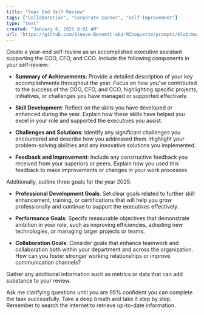 ```yaml
---
title: "Year End Self Review"
tags: ["Collaboration", "Corporate Career", "Self-Improvement"]
type: "text"
created: "January 6, 2025 8:01 AM"
url: "https://github.com/Steeve-Bennett-aka-MChoquette/prompts/blob/main/year_end_self_review.md"
---
```


Create a year-end self-review as an accomplished executive assistant supporting the COO, CFO, and CCO. Include the following components in your self-review:

- **Summary of Achievements**: Provide a detailed description of your key accomplishments throughout the year. Focus on how you’ve contributed to the success of the COO, CFO, and CCO, highlighting specific projects, initiatives, or challenges you have managed or supported effectively.

- **Skill Development**: Reflect on the skills you have developed or enhanced during the year. Explain how these skills have helped you excel in your role and supported the executives you assist.

- **Challenges and Solutions**: Identify any significant challenges you encountered and describe how you addressed them. Highlight your problem-solving abilities and any innovative solutions you implemented.

- **Feedback and Improvement**: Include any constructive feedback you received from your superiors or peers. Explain how you used this feedback to make improvements or changes in your work processes.

Additionally, outline three goals for the year 2025:

- **Professional Development Goals**: Set clear goals related to further skill enhancement, training, or certifications that will help you grow professionally and continue to support the executives effectively.

- **Performance Goals**: Specify measurable objectives that demonstrate ambition in your role, such as improving efficiencies, adopting new technologies, or managing larger projects or teams.

- **Collaboration Goals**: Consider goals that enhance teamwork and collaboration both within your department and across the organization. How can you foster stronger working relationships or improve communication channels?

Gather any additional information such as metrics or data that can add substance to your review. 

Ask me clarifying questions until you are 95% confident you can complete the task successfully. Take a deep breath and take it step by step. Remember to search the internet to retrieve up-to-date information.